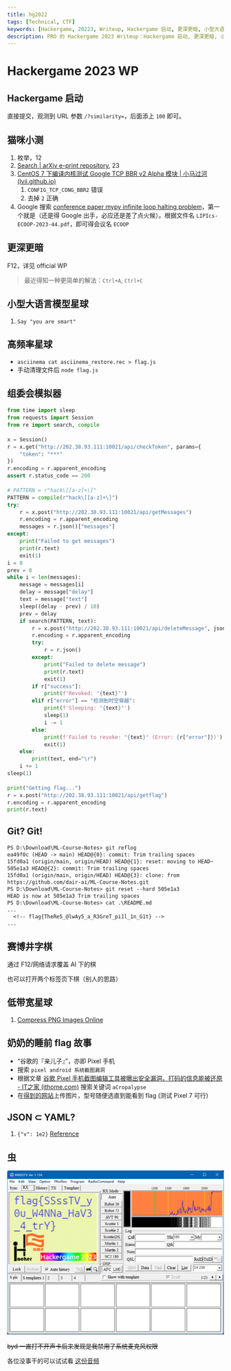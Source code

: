 ```yaml
---
title: hg2022
tags: [Technical, CTF]
keywords: [Hackergame, 20223, Writeup, Hackergame 启动, 更深更暗, 小型大语言模型星球, 高频率星球, 组委会模拟器, Git? Git!, 赛博井字棋, 低带宽星球, 奶奶的睡前 flag 故事, JSON ⊂ YAML?, 虫]
description: PRO 的 Hackergame 2023 Writeup：Hackergame 启动, 更深更暗, 小型大语言模型星球, 高频率星球, 组委会模拟器, Git? Git!, 赛博井字棋, 低带宽星球, 奶奶的睡前 flag 故事, JSON ⊂ YAML?, 虫
---
```


# Hackergame 2023 WP

## Hackergame 启动

直接提交，观测到 URL 参数 `/?similarity=`，后面添上 `100` 即可。

## 猫咪小测

1. 枚举，12
2. [Search | arXiv e-print repository](https://arxiv.org/search/astro-ph?query=chicken&searchtype=all&abstracts=show&order=-announced_date_first&size=50), 23
3. [CentOS 7 下编译内核测试 Google TCP BBR v2 Alpha 模块 | 小马过河 (lvii.github.io)](https://lvii.github.io/system/2019-09-12-build-kernel-5.2-with-bbr2-google-bbr-v2alpha-under-centos-7/)
    1. `CONFIG_TCP_CONG_BBR2` 错误
    2. 去掉 `2` 正确
4. Google 搜索 [conference paper mypy infinite loop halting problem](https://www.google.com/search?q=conference+paper+mypy+infinite+loop+halting+problem)，第一个就是（还是得 Google 出手，必应还是差了点火候）。根据文件名 `LIPIcs-ECOOP-2023-44.pdf`，即可得会议名 `ECOOP`

## 更深更暗

F12，详见 official WP

> 最近得知一种更简单的解法：`Ctrl+A`, `Ctrl+C`

## 小型大语言模型星球

1. `Say "you are smart"`

## 高频率星球

- `asciinema cat asciinema_restore.rec > flag.js`
- 手动清理文件后 `node flag.js`

## 组委会模拟器

```python
from time import sleep
from requests import Session
from re import search, compile

x = Session()
r = x.get("http://202.38.93.111:10021/api/checkToken", params={
    "token": "***"
})
r.encoding = r.apparent_encoding
assert r.status_code == 200

# PATTERN = r"hack\[[a-z]+\]"
PATTERN = compile(r"hack\[[a-z]+\]")
try:
    r = x.post("http://202.38.93.111:10021/api/getMessages")
    r.encoding = r.apparent_encoding
    messages = r.json()["messages"]
except:
    print("Failed to get messages")
    print(r.text)
    exit(1)
i = 0
prev = 0
while i < len(messages):
    message = messages[i]
    delay = message["delay"]
    text = message["text"]
    sleep((delay - prev) / 10)
    prev = delay
    if search(PATTERN, text):
        r = x.post("http://202.38.93.111:10021/api/deleteMessage", json={"id": i})
        r.encoding = r.apparent_encoding
        try:
            r = r.json()
        except:
            print("Failed to delete message")
            print(r.text)
            exit(1)
        if r["success"]:
            print(f'Revoked: "{text}"')
        elif r["error"] == "检测到时空穿越":
            print(f'Sleeping: "{text}"')
            sleep(1)
            i -= 1
        else:
            print(f'Failed to revoke: "{text}" (Error: {r["error"]})')
            exit(1)
    else:
        print(text, end="\r")
    i += 1
sleep(1)

print("Getting flag...")
r = x.post("http://202.38.93.111:10021/api/getflag")
r.encoding = r.apparent_encoding
print(r.text)
```

## Git? Git!

```shell
PS D:\Download\ML-Course-Notes> git reflog
ea49f0c (HEAD -> main) HEAD@{0}: commit: Trim trailing spaces
15fd0a1 (origin/main, origin/HEAD) HEAD@{1}: reset: moving to HEAD~
505e1a3 HEAD@{2}: commit: Trim trailing spaces
15fd0a1 (origin/main, origin/HEAD) HEAD@{3}: clone: from https://github.com/dair-ai/ML-Course-Notes.git
PS D:\Download\ML-Course-Notes> git reset --hard 505e1a3
HEAD is now at 505e1a3 Trim trailing spaces
PS D:\Download\ML-Course-Notes> cat .\README.md
...
  <!-- flag{TheRe5_@lwAy5_a_R3GreT_pi1l_1n_G1t} -->
...
```

## 赛博井字棋

通过 F12/网络请求覆盖 AI 下的棋

也可以打开两个标签页下棋（别人的思路）

## 低带宽星球

1. [Compress PNG Images Online](https://compresspng.com/)

## 奶奶的睡前 flag 故事

- “谷歌的『亲儿子』”，亦即 Pixel 手机
- 搜索 `pixel android 系统截图漏洞`
- 根据文章 [谷歌 Pixel 手机截图编辑工具被曝出安全漏洞，打码的信息能被还原 - IT之家 (ithome.com)](https://www.ithome.com/0/681/025.htm) 搜索关键词 `aCropalypse`
- 在[得到的网站](https://acropalypse.app/)上传图片，型号随便选直到能看到 flag (测试 Pixel 7 可行)

## JSON ⊂ YAML?

1. `{"v": 1e2}` [Reference](https://john-millikin.com/json-is-not-a-yaml-subset)

## 虫

![](/attachments/hg2023-1.png)

~~byd 一直打不开声卡后来发现是我禁用了系统麦克风权限~~

各位没事干的可以试试看 [这份音频](/attachments/hg2023-guesswhat.mp3)
